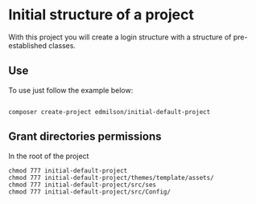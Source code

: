 # Initial structure of a project

 With this project you will create a login structure with a structure of pre-established classes.

 ## Use

 To use just follow the example below:

```shell

composer create-project edmilson/initial-default-project

```

## Grant directories permissions

In the root of the project

```shell
chmod 777 initial-default-project
chmod 777 initial-default-project/themes/template/assets/
chmod 777 initial-default-project/src/ses
chmod 777 initial-default-project/src/Config/
```
